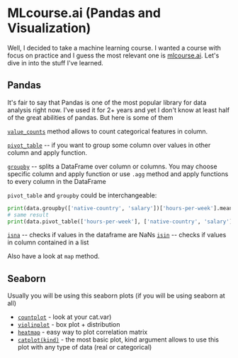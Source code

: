 # MLcourse.ai (Pandas and Visualization)

Well, I decided to take a machine learning course. I wanted a course with focus on practice and I guess the most relevant one is  [mlcourse.ai](https://mlcourse.ai/). Let's dive in into the stuff I've learned. 

## Pandas

It's fair to say that Pandas is one of the most popular library for data analysis right now. I've used it for 2+ years and yet I don't know at least half of the great abilities of pandas. But here is some of them

[`value_counts`](https://pandas.pydata.org/pandas-docs/stable/reference/api/pandas.Series.value_counts.html?highlight=value_counts) method allows to count categorical features in column. 

[`pivot_table`](https://pandas.pydata.org/pandas-docs/stable/reference/api/pandas.pivot_table.html) -- if you want to group some column over values in other column and apply function.

[`groupby`](https://pandas.pydata.org/pandas-docs/stable/reference/api/pandas.DataFrame.groupby.html?highlight=groupby#pandas.DataFrame.groupby) -- splits a DataFrame over column or columns. You may choose specific column and apply function or use `.agg` method and apply functions to every column in the DataFrame

`pivot_table` and `groupby` could be interchangeable:

```python
print(data.groupby(['native-country', 'salary'])['hours-per-week'].mean()[' Japan'])
# same result
print(data.pivot_table(['hours-per-week'], ['native-country', 'salary'], aggfunc='mean').loc[[' Japan']])
```

[`isna`](https://pandas.pydata.org/pandas-docs/stable/reference/api/pandas.DataFrame.isna.html?highlight=isna#pandas.DataFrame.isna) -- checks if values in the dataframe are NaNs
[`isin`](https://pandas.pydata.org/pandas-docs/stable/reference/api/pandas.DataFrame.isin.html?highlight=isin#pandas.DataFrame.isin) -- checks if values in column contained in a list

Also have a look at `map` method.

## Seaborn
Usually you will be using this seaborn plots (if you will be using seaborn at all)

- [`countplot`](https://seaborn.pydata.org/generated/seaborn.countplot.html)  - look at your cat.var)
- [`violinplot`](https://seaborn.pydata.org/generated/seaborn.violinplot.html) - box plot + distribution
- [`heatmap`](https://seaborn.pydata.org/generated/seaborn.heatmap.html) - easy way to plot correlation matrix
- [`catplot(kind)`](https://seaborn.pydata.org/generated/seaborn.catplot.html) - the most basic plot, kind argument allows to use this plot with any type of data (real or categorical)